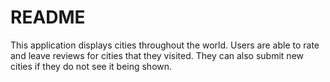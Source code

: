 # README

This application displays cities throughout the world. Users are able to rate and leave reviews for cities that they visited. They can also submit new cities if they do not see it being shown.
